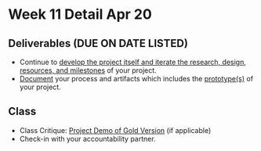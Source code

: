 # Week 11 Detail Apr 20

## Deliverables \(DUE ON DATE LISTED\)

* Continue to [develop the project itself and iterate the research, design, resources, and milestones](../project_plan/) of your project.
* [Document](../pre-work/website.md) your process and artifacts which includes the [prototype\(s\)](../project_plan/) of your project.

## Class

* Class Critique: [Project Demo of Gold Version](../critiques-demos-presentations-and-exhibition/project_demo.md) \(if applicable\)
* Check-in with your accountability partner.

